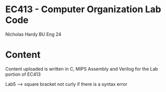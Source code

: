 # EC413 - Computer Organization Lab Code

Nicholas Hardy
BU Eng 24

# Content

Content uploaded is written in C, MIPS Assembly and Verilog for the Lab portion of EC413


Lab5 --> square bracket not curly if there is a syntax error
